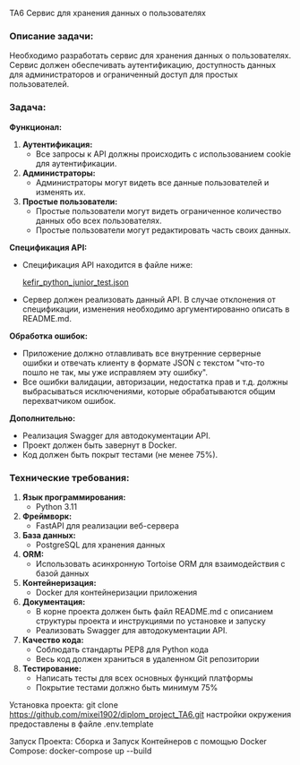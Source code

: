 ТА6
Сервис для хранения данных о пользователях
### Описание задачи:

Необходимо разработать сервис для хранения данных о пользователях. Сервис должен обеспечивать аутентификацию, доступность данных для администраторов и ограниченный доступ для простых пользователей. 

### Задача:

**Функционал:**

1. **Аутентификация:**
    - Все запросы к API должны происходить с использованием cookie для аутентификации.
2. **Администраторы:**
    - Администраторы могут видеть все данные пользователей и изменять их.
3. **Простые пользователи:**
    - Простые пользователи могут видеть ограниченное количество данных обо всех пользователях.
    - Простые пользователи могут редактировать часть своих данных.

**Спецификация API:**

- Спецификация API находится в файле ниже:
    
    [kefir_python_junior_test.json](https://s3-us-west-2.amazonaws.com/secure.notion-static.com/a24643b8-7bff-4195-b5fb-461da2271b4f/kefir_python_junior_test.json)
    
- Сервер должен реализовать данный API. В случае отклонения от спецификации, изменения необходимо аргументированно описать в README.md.

**Обработка ошибок:**

- Приложение должно отлавливать все внутренние серверные ошибки и отвечать клиенту в формате JSON с текстом "что-то пошло не так, мы уже исправляем эту ошибку".
- Все ошибки валидации, авторизации, недостатка прав и т.д. должны выбрасываться исключениями, которые обрабатываются общим перехватчиком ошибок.

**Дополнительно:**

- Реализация Swagger для автодокументации API.
- Проект должен быть завернут в Docker.
- Код должен быть покрыт тестами (не менее 75%).

### Технические требования:

1. **Язык программирования:**
    - Python 3.11
2. **Фреймворк:**
    - FastAPI для реализации веб-сервера
3. **База данных:**
    - PostgreSQL для хранения данных
4. **ORM:**
    - Использовать асинхронную Tortoise ORM для взаимодействия с базой данных
5. **Контейнеризация:**
    - Docker для контейнеризации приложения
6. **Документация:**
    - В корне проекта должен быть файл README.md с описанием структуры проекта и инструкциями по установке и запуску
    - Реализовать Swagger для автодокументации API.
7. **Качество кода:**
    - Соблюдать стандарты PEP8 для Python кода
    - Весь код должен храниться в удаленном Git репозитории
8. **Тестирование:**
    - Написать тесты для всех основных функций платформы
    - Покрытие тестами должно быть минимум 75%

Установка проекта:
 git clone https://github.com/mixei1902/diplom_project_TA6.git
 настройки окружения предоставлены в файле .env.template

Запуск Проекта:
   Сборка и Запуск Контейнеров с помощью Docker Compose:  docker-compose up --build
